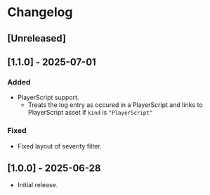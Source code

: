 # Changelog

## [Unreleased]

## [1.1.0] - 2025-07-01

### Added

- PlayerScript support.
  - Treats the log entry as occured in a PlayerScript and links to PlayerScript asset if `kind` is `"PlayerScript"`

### Fixed

- Fixed layout of severity filter.

## [1.0.0] - 2025-06-28

- Initial release.